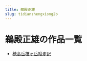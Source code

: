 ```yaml
---
title: 鵜殿正雄
slug: tidianzhengxiong2b
---
```


# 鵜殿正雄の作品一覧

- [穂高岳槍ヶ岳縦走記](suigaoyueqiangkeyuezongzoujib3)
